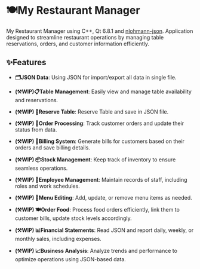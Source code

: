 
# 🍽️My Restaurant Manager

  

My Restaurant Manager using C++, Qt 6.8.1 and [nlohmann-json](https://github.com/nlohmann/json). Application designed to streamline restaurant operations by managing table reservations, orders, and customer information efficiently.

  

## ✨Features

-  **🗂️JSON Data**: Using JSON for import/export all data in single file.

-  **(⚒️WIP)📋Table Management**: Easily view and manage table availability and reservations.

-  **(⚒️WIP) 📲Reserve Table**: Reserve Table and save in JSON file.

-  **(⚒️WIP) 🛒Order Processing**: Track customer orders and update their status from data.

-  **(⚒️WIP) 📃Billing System**: Generate bills for customers based on their orders and save billing details.

-  **(⚒️WIP) 📦Stock Management**: Keep track of inventory to ensure seamless operations.

-  **(⚒️WIP) 👥Employee Management**: Maintain records of staff, including roles and work schedules.

-  **(⚒️WIP) 📖Menu Editing**: Add, update, or remove menu items as needed.

-  **(⚒️WIP) 🍽️Order Food**: Process food orders efficiently, link them to customer bills, update stock levels accordingly.

-  **(⚒️WIP) 📊Financial Statements**: Read JSON and report daily, weekly, or monthly sales, including expenses.

-  **(⚒️WIP) 📈Business Analysis**: Analyze trends and performance to optimize operations using JSON-based data.

